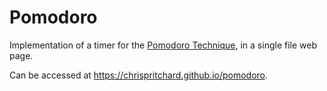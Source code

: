 # Pomodoro

Implementation of a timer for the [Pomodoro Technique](https://en.wikipedia.org/wiki/Pomodoro_Technique), in a single file web page.

Can be accessed at https://chrispritchard.github.io/pomodoro.
